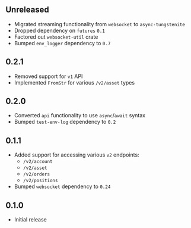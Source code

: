 Unreleased
----------
- Migrated streaming functionality from `websocket` to
  `async-tungstenite`
- Dropped dependency on `futures` `0.1`
- Factored out `websocket-util` crate
- Bumped `env_logger` dependency to `0.7`


0.2.1
-----
- Removed support for `v1` API
- Implemented `FromStr` for various `/v2/asset` types


0.2.0
-----
- Converted `api` functionality to use `async`/`await` syntax
- Bumped `test-env-log` dependency to `0.2`


0.1.1
-----
- Added support for accessing various `v2` endpoints:
  - `/v2/account`
  - `/v2/asset`
  - `/v2/orders`
  - `/v2/positions`
- Bumped `websocket` dependency to `0.24`


0.1.0
-----
- Initial release
